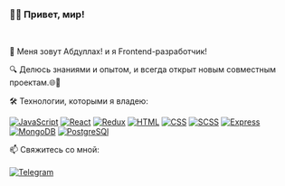 ### 👨‍💻 Привет, мир!
<br/>




👋 Меня зовут Абдуллах! и я Frontend-разработчик!<br>

🔍 Делюсь знаниями и опытом, и всегда открыт новым совместным проектам.🌐🤝



🛠️ Технологии, которыми я владею:


<div>
<p dir="auto"><a target="_blank" rel="noopener noreferrer nofollow" href="https://camo.githubusercontent.com/f24b301a203153be79af4897637c36c21a106c34e784512483158cec654407b6/68747470733a2f2f696d672e736869656c64732e696f2f62616467652f2d4a6176615363726970742d3333333f7374796c653d666f722d7468652d6261646765266c6f676f3d4a617661536372697074"><img src="https://camo.githubusercontent.com/f24b301a203153be79af4897637c36c21a106c34e784512483158cec654407b6/68747470733a2f2f696d672e736869656c64732e696f2f62616467652f2d4a6176615363726970742d3333333f7374796c653d666f722d7468652d6261646765266c6f676f3d4a617661536372697074" alt="JavaScript" data-canonical-src="https://img.shields.io/badge/-JavaScript-333?style=for-the-badge&amp;logo=JavaScript" style="max-width: 100%;"></a>
<a target="_blank" rel="noopener noreferrer nofollow" href="https://camo.githubusercontent.com/43dfff7d98e5c150f202891944776e3e927e844615983afce6072021f20cb847/68747470733a2f2f696d672e736869656c64732e696f2f62616467652f2d52656163742d3333333f7374796c653d666f722d7468652d6261646765266c6f676f3d5265616374"><img src="https://camo.githubusercontent.com/ee4ce3b2312e0c503db3a1475f0715fa1322ee5333d2a81f0a10f42a13f2a3e0/68747470733a2f2f696d672e736869656c64732e696f2f62616467652f2d52656163742d3333333f7374796c653d666f722d7468652d6261646765266c6f676f3d5265616374" alt="React" data-canonical-src="https://img.shields.io/badge/-React-333?style=for-the-badge&amp;logo=React" style="max-width: 100%;"></a>
<a target="_blank" rel="noopener noreferrer nofollow" href="https://camo.githubusercontent.com/2d18aa8831c3b403c55d7b817fd030adcc627ec283c292258dac4cfa03d0b2e5/68747470733a2f2f696d672e736869656c64732e696f2f62616467652f2d52656475782d3333333f7374796c653d666f722d7468652d6261646765266c6f676f3d5265647578266c6f676f436f6c6f723d626c756576696f6c6574"><img src="https://camo.githubusercontent.com/306fa3721b2cf70d2629d9db3a60231a09d420440ec946b3b5ab212a74e83107/68747470733a2f2f696d672e736869656c64732e696f2f62616467652f2d52656475782d3333333f7374796c653d666f722d7468652d6261646765266c6f676f3d5265647578266c6f676f436f6c6f723d626c756576696f6c6574" alt="Redux" data-canonical-src="https://img.shields.io/badge/-Redux-333?style=for-the-badge&amp;logo=Redux&amp;logoColor=blueviolet" style="max-width: 100%;"></a>
<a target="_blank" rel="noopener noreferrer nofollow" href="https://camo.githubusercontent.com/277ef38e198c07f027840f890f6515a7668e82812e6e37ff4705c3415e25fa6d/68747470733a2f2f696d672e736869656c64732e696f2f62616467652f2d48544d4c2d3333333f7374796c653d666f722d7468652d6261646765266c6f676f3d48746d6c35"><img src="https://camo.githubusercontent.com/8328bc1f7f3ea6657f8bf11ebd1fde0000a4a6c6f6cd0bce3881e1a29748afa3/68747470733a2f2f696d672e736869656c64732e696f2f62616467652f2d48544d4c2d3333333f7374796c653d666f722d7468652d6261646765266c6f676f3d48746d6c35" alt="HTML" data-canonical-src="https://img.shields.io/badge/-HTML-333?style=for-the-badge&amp;logo=Html5" style="max-width: 100%;"></a>
<a target="_blank" rel="noopener noreferrer nofollow" href="https://camo.githubusercontent.com/e9d9df250776e8f40aa5b6ae25e2d7c5d7a5e8b7d909b7bf71918525b2439752/68747470733a2f2f696d672e736869656c64732e696f2f62616467652f2d4353532d3333333f7374796c653d666f722d7468652d6261646765266c6f676f3d43535333266c6f676f436f6c6f723d626c7565"><img src="https://camo.githubusercontent.com/8ef2413e1537be1a4aa9dd5c053887cbe9972911f2a3717fb05fd2bf1c2724a9/68747470733a2f2f696d672e736869656c64732e696f2f62616467652f2d4353532d3333333f7374796c653d666f722d7468652d6261646765266c6f676f3d43535333266c6f676f436f6c6f723d626c7565" alt="CSS" data-canonical-src="https://img.shields.io/badge/-CSS-333?style=for-the-badge&amp;logo=CSS3&amp;logoColor=blue" style="max-width: 100%;"></a>
<a target="_blank" rel="noopener noreferrer nofollow" href="https://camo.githubusercontent.com/98fda3eefff109cdee1e7c6a35f9bceeb3646c0db5878a2e7a58e8685efbffba/68747470733a2f2f696d672e736869656c64732e696f2f62616467652f2d534353532d3333333f7374796c653d666f722d7468652d6261646765266c6f676f3d53415353"><img src="https://camo.githubusercontent.com/04df5a1e95a4c5ccd9104016daa2de44b7c8cdea2ddfc9f255a51132795e5225/68747470733a2f2f696d672e736869656c64732e696f2f62616467652f2d534353532d3333333f7374796c653d666f722d7468652d6261646765266c6f676f3d53415353" alt="SCSS" data-canonical-src="https://img.shields.io/badge/-SCSS-333?style=for-the-badge&amp;logo=SASS" style="max-width: 100%;"></a>
<a target="_blank" rel="noopener noreferrer nofollow" href="https://camo.githubusercontent.com/d467775926c8381e9a34061db67f323fba16cf92ba7bda0f0bc5106e6a8fa219/68747470733a2f2f696d672e736869656c64732e696f2f62616467652f2d457870726573732d3333333f7374796c653d666f722d7468652d6261646765266c6f676f3d45787072657373"><img src="https://camo.githubusercontent.com/9597b653ce73b349cf83698c012373c6c6774d415bc5e45ff4c833d834080f6e/68747470733a2f2f696d672e736869656c64732e696f2f62616467652f2d457870726573732d3333333f7374796c653d666f722d7468652d6261646765266c6f676f3d45787072657373" alt="Express" data-canonical-src="https://img.shields.io/badge/-Express-333?style=for-the-badge&amp;logo=Express" style="max-width: 100%;"></a>
<a target="_blank" rel="noopener noreferrer nofollow" href="https://camo.githubusercontent.com/05c805147e35de4936771b937fd9136063dcf4b73d213ceef6712b1a6f0daf17/68747470733a2f2f696d672e736869656c64732e696f2f62616467652f2d4d6f6e676f44422d3333333f7374796c653d666f722d7468652d6261646765266c6f676f3d4d6f6e676f4442"><img src="https://camo.githubusercontent.com/e87fba12360f0b7ef0d0b64c1136fcb34b4272d9d4a4411035d6303fd00fbc26/68747470733a2f2f696d672e736869656c64732e696f2f62616467652f2d4d6f6e676f44422d3333333f7374796c653d666f722d7468652d6261646765266c6f676f3d4d6f6e676f4442" alt="MongoDB" data-canonical-src="https://img.shields.io/badge/-MongoDB-333?style=for-the-badge&amp;logo=MongoDB" style="max-width: 100%;"></a>
<a target="_blank" rel="noopener noreferrer nofollow" href="https://camo.githubusercontent.com/d67889a99cfe96ceed1800b2ac71dad227a3cecf0f6ce0cf3f7f4e34689ad18f/68747470733a2f2f696d672e736869656c64732e696f2f62616467652f2d506f737467726553516c2d3333333f7374796c653d666f722d7468652d6261646765266c6f676f3d506f737467726553516c"><img src="https://camo.githubusercontent.com/edff9df32205c2de84fb6c9ff0e5890ac25ce693151cdd032597d62fcaf673fc/68747470733a2f2f696d672e736869656c64732e696f2f62616467652f2d506f737467726553516c2d3333333f7374796c653d666f722d7468652d6261646765266c6f676f3d506f737467726553516c" alt="PostgreSQl" data-canonical-src="https://img.shields.io/badge/-PostgreSQl-333?style=for-the-badge&amp;logo=PostgreSQl" style="max-width: 100%;"></a></p>
</div>
📫 Свяжитесь со мной:


<br/>
<br/>





<div></div>
<div>
  <a href="https://t.me/Abdullah_fd">
  <img alt="Telegram" src="https://img.shields.io/badge/-Telegram-black?style=for-the-badge&logo=Telegram&logoColor=white" />
</a>
</div>
